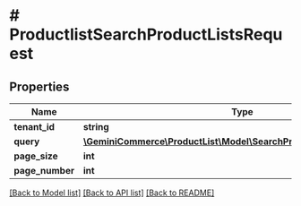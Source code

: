 # # ProductlistSearchProductListsRequest


## Properties


Name | Type | Description | Notes
------------ | ------------- | ------------- | -------------
**tenant_id**| **string** |   | [optional]
**query**| [**\GeminiCommerce\ProductList\Model\SearchProductListsRequestQuery**](SearchProductListsRequestQuery.md) |   | [optional]
**page_size**| **int** |   | [optional]
**page_number**| **int** |   | [optional]


[[Back to Model list]](../../README.md#models) [[Back to API list]](../../README.md#endpoints) [[Back to README]](../../README.md)